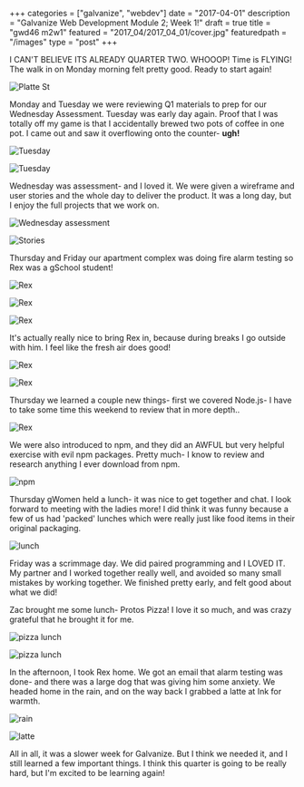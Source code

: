+++
categories = ["galvanize", "webdev"]
date = "2017-04-01"
description = "Galvanize Web Development Module 2; Week 1!"
draft = true
title = "gwd46 m2w1"
featured = "2017_04/2017_04_01/cover.jpg"
featuredpath = "/images"
type = "post"
+++

I CAN'T BELIEVE ITS ALREADY QUARTER TWO. WHOOOP! Time is FLYING! The walk in on Monday morning felt pretty good. Ready to start again!

![Platte St](/images/2017_04/2017_04_01/m.walk.jpg)

Monday and Tuesday we were reviewing Q1 materials to prep for our Wednesday Assessment. Tuesday was early day again. Proof that I was totally off my game is that I accidentally brewed two pots of coffee in one pot. I came out and saw it overflowing onto the counter- **ugh!**

![Tuesday](/images/2017_04/2017_04_01/t.coffee.jpg)

![Tuesday](/images/2017_04/2017_04_01/t.morning.jpg)

Wednesday was assessment- and I loved it. We were given a wireframe and user stories and the whole day to deliver the product. It was a long day, but I enjoy the full projects that we work on.

![Wednesday assessment](/images/2017_04/2017_04_01/w.assessment.jpg)

![Stories](/images/2017_04/2017_04_01/w.ass2.jpg)

Thursday and Friday our apartment complex was doing fire alarm testing so Rex was a gSchool student!

![Rex](/images/2017_04/2017_04_01/r.rex.jpg)

![Rex](/images/2017_04/2017_04_01/r.rex2.jpg)

![Rex](/images/2017_04/2017_04_01/r.rex3.jpg)

It's actually really nice to bring Rex in, because during breaks I go outside with him. I feel like the fresh air does good!

![Rex](/images/2017_04/2017_04_01/r.outside.jpg)

![Rex](/images/2017_04/2017_04_01/r.outside2.jpg)

Thursday we learned a couple new things- first we covered Node.js- I have to take some time this weekend to review that in more depth..

![Rex](/images/2017_04/2017_04_01/r.node.jpg)

We were also introduced to npm, and they did an AWFUL but very helpful exercise with evil npm packages. Pretty much- I know to review and research anything I ever download from npm.

![npm](/images/2017_04/2017_04_01/r.npm.jpg)

Thursday gWomen held a lunch- it was nice to get together and chat. I look forward to meeting with the ladies more! I did think it was funny because a few of us had 'packed' lunches which were really just like food items in their original packaging.

![lunch](/images/2017_04/2017_04_01/r.lunch.jpg)

Friday was a scrimmage day. We did paired programming and I LOVED IT. My partner and I worked together really well, and avoided so many small mistakes by working together. We finished pretty early, and felt good about what we did!

Zac brought me some lunch- Protos Pizza! I love it so much, and was crazy grateful that he brought it for me.

![pizza lunch](/images/2017_04/2017_04_01/f.lunch.jpg)

![pizza lunch](/images/2017_04/2017_04_01/f.lunch2.jpg)

In the afternoon, I took Rex home. We got an email that alarm testing was done- and there was a large dog that was giving him some anxiety. We headed home in the rain, and on the way back I grabbed a latte at Ink for warmth.

![rain](/images/2017_04/2017_04_01/f.rain.jpg)

![latte](/images/2017_04/2017_04_01/f.latte.jpg)

All in all, it was a slower week for Galvanize. But I think we needed it, and I still learned a few important things. I think this quarter is going to be really hard, but I'm excited to be learning again!
